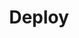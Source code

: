 ---
title: Deploy
description:
weight: 20
url: /nginx-instance-manager/deploy/
cascade:
  banner:
    enabled: true
    type: deprecation
    start-date: 2024-01-01
    end-date: 2024-02-01
    md: /partials/banner/deprecation-product-r33.html
---